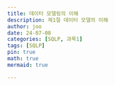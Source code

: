 ```yaml
---
title: 데이터 모델링의 이해
description: 제1절 데이터 모델의 이해
author: joo
date: 24-07-08
categories: [SQLP, 과목1]
tags: [SQLP]
pin: true
math: true
mermaid: true

---
```

